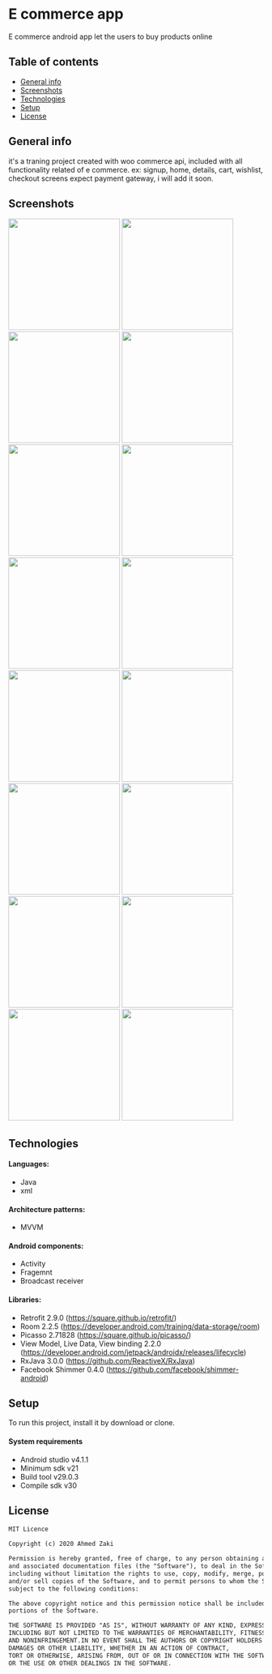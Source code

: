 # E commerce app

E commerce android app let the users to buy products online

## Table of contents
* [General info](#general-info)
* [Screenshots](#screenshots)
* [Technologies](#technologies)
* [Setup](#setup)
* [License](#license)

## General info

it's a traning project created with woo commerce api, included with all functionality related of e commerce.
ex: signup, home, details, cart, wishlist, checkout screens expect payment gateway, i will add it soon.

## Screenshots

<img src="images/1-home-grid.jpg" width="220" > <img src="images/2-home-list.jpg" width="220" >
<img src="images/3-details.jpg" width="220" >
<img src="images/4-zoom.jpg" width="220" >
<img src="images/5-more-details.jpg" width="220" >
<img src="images/6-wishlist.jpg" width="220" >
<img src="images/7-cart.jpg" width="220" >
<img src="images/8-checkout-shipping.jpg" width="220" >
<img src="images/9-checkout-payment.jpg" width="220" >
<img src="images/10-checkout-review.jpg" width="220" >
<img src="images/11-review_scroll.jpg" width="220" >
<img src="images/12-finish.jpg" width="220" >
<img src="images/13-menu.jpg" width="220" >
<img src="images/14-signup.jpg" width="220" >
<img src="images/15-empty_wishlist.jpg" width="220" >
<img src="images/16-empty-cart.jpg" width="220" >

## Technologies

#### Languages:
- Java 
- xml

#### Architecture patterns:
- MVVM

#### Android components:
- Activity 
- Fragemnt
- Broadcast receiver

#### Libraries:
- Retrofit 2.9.0 (https://square.github.io/retrofit/)
- Room 2.2.5 (https://developer.android.com/training/data-storage/room)
- Picasso 2.71828 (https://square.github.io/picasso/)
- View Model, Live Data, View binding 2.2.0 (https://developer.android.com/jetpack/androidx/releases/lifecycle)
- RxJava 3.0.0 (https://github.com/ReactiveX/RxJava)
- Facebook Shimmer 0.4.0 (https://github.com/facebook/shimmer-android)

## Setup

To run this project, install it by download or clone.

#### System requirements
- Android studio v4.1.1
- Minimum sdk v21
- Build tool v29.0.3
- Compile sdk v30

## License

```html
MIT Licence 

Copyright (c) 2020 Ahmed Zaki

Permission is hereby granted, free of charge, to any person obtaining a copy of this software
and associated documentation files (the "Software"), to deal in the Software without restriction,
including without limitation the rights to use, copy, modify, merge, publish, distribute, sublicense,
and/or sell copies of the Software, and to permit persons to whom the Software is furnished to do so, 
subject to the following conditions:

The above copyright notice and this permission notice shall be included in all copies or substantial 
portions of the Software.

THE SOFTWARE IS PROVIDED "AS IS", WITHOUT WARRANTY OF ANY KIND, EXPRESS OR IMPLIED, 
INCLUDING BUT NOT LIMITED TO THE WARRANTIES OF MERCHANTABILITY, FITNESS FOR A PARTICULAR PURPOSE
AND NONINFRINGEMENT.IN NO EVENT SHALL THE AUTHORS OR COPYRIGHT HOLDERS BE LIABLE FOR ANY CLAIM,
DAMAGES OR OTHER LIABILITY, WHETHER IN AN ACTION OF CONTRACT,
TORT OR OTHERWISE, ARISING FROM, OUT OF OR IN CONNECTION WITH THE SOFTWARE
OR THE USE OR OTHER DEALINGS IN THE SOFTWARE.
```







